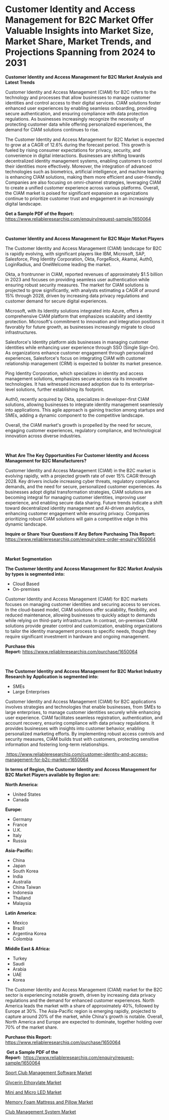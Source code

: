 <p><h1>Customer Identity and Access Management for B2C Market Offer Valuable Insights into Market Size, Market Share, Market Trends, and Projections Spanning from 2024 to 2031</h1></p><p><strong>Customer Identity and Access Management for B2C Market Analysis and Latest Trends</strong></p>
<p><p>Customer Identity and Access Management (CIAM) for B2C refers to the technology and processes that allow businesses to manage customer identities and control access to their digital services. CIAM solutions foster enhanced user experiences by enabling seamless onboarding, providing secure authentication, and ensuring compliance with data protection regulations. As businesses increasingly recognize the necessity of protecting customer data while offering personalized experiences, the demand for CIAM solutions continues to rise.</p><p>The Customer Identity and Access Management for B2C Market is expected to grow at a CAGR of 12.6% during the forecast period. This growth is fueled by rising consumer expectations for privacy, security, and convenience in digital interactions. Businesses are shifting towards decentralized identity management systems, enabling customers to control their identities more effectively. Moreover, the integration of advanced technologies such as biometrics, artificial intelligence, and machine learning is enhancing CIAM solutions, making them more efficient and user-friendly. Companies are also focusing on omni-channel strategies, leveraging CIAM to create a unified customer experience across various platforms. Overall, the CIAM market is poised for significant expansion as organizations continue to prioritize customer trust and engagement in an increasingly digital landscape.</p></p>
<p><strong>Get a Sample PDF of the Report:&nbsp;</strong> <a href="https://www.reliableresearchiq.com/enquiry/request-sample/1650064?utm_campaign=99&utm_medium=2&utm_source=Github&utm_content=ia&utm_term=26092024&utm_id=customer-identity-and-access-management-for-b2c">https://www.reliableresearchiq.com/enquiry/request-sample/1650064</a></p>
<p>&nbsp;</p>
<p><strong>Customer Identity and Access Management for B2C Major Market Players</strong></p>
<p><p>The Customer Identity and Access Management (CIAM) landscape for B2C is rapidly evolving, with significant players like IBM, Microsoft, SAP, Salesforce, Ping Identity Corporation, Okta, ForgeRock, Akamai, Auth0, LoginRadius, and OneWelcome leading the market. </p><p>Okta, a frontrunner in CIAM, reported revenues of approximately $1.5 billion in 2023 and focuses on providing seamless user authentication while ensuring robust security measures. The market for CIAM solutions is projected to grow significantly, with analysts estimating a CAGR of around 15% through 2028, driven by increasing data privacy regulations and customer demand for secure digital experiences.</p><p>Microsoft, with its Identity solutions integrated into Azure, offers a comprehensive CIAM platform that emphasizes scalability and identity protection. Microsoft's commitment to innovation and integration positions it favorably for future growth, as businesses increasingly migrate to cloud infrastructures.</p><p>Salesforce's Identity platform aids businesses in managing customer identities while enhancing user experience through SSO (Single Sign-On). As organizations enhance customer engagement through personalized experiences, Salesforce's focus on integrating CIAM with customer relationship management (CRM) is expected to bolster its market presence.</p><p>Ping Identity Corporation, which specializes in identity and access management solutions, emphasizes secure access via its innovative technologies. It has witnessed increased adoption due to its enterprise-level solutions, further establishing its footprint.</p><p>Auth0, recently acquired by Okta, specializes in developer-first CIAM solutions, allowing businesses to integrate identity management seamlessly into applications. This agile approach is gaining traction among startups and SMEs, adding a dynamic component to the competitive landscape.</p><p>Overall, the CIAM market's growth is propelled by the need for secure, engaging customer experiences, regulatory compliance, and technological innovation across diverse industries.</p></p>
<p>&nbsp;</p>
<p><strong>What Are The Key Opportunities For Customer Identity and Access Management for B2C Manufacturers?</strong></p>
<p><p>Customer Identity and Access Management (CIAM) in the B2C market is evolving rapidly, with a projected growth rate of over 15% CAGR through 2028. Key drivers include increasing cyber threats, regulatory compliance demands, and the need for secure, personalized customer experiences. As businesses adopt digital transformation strategies, CIAM solutions are becoming integral for managing customer identities, improving user experience, and enabling secure data sharing. Future trends indicate a shift toward decentralized identity management and AI-driven analytics, enhancing customer engagement while ensuring privacy. Companies prioritizing robust CIAM solutions will gain a competitive edge in this dynamic landscape.</p></p>
<p><strong>Inquire or Share Your Questions If Any Before Purchasing This Report:</strong> <a href="https://www.reliableresearchiq.com/enquiry/pre-order-enquiry/1650064?utm_campaign=99&utm_medium=2&utm_source=Github&utm_content=ia&utm_term=26092024&utm_id=customer-identity-and-access-management-for-b2c">https://www.reliableresearchiq.com/enquiry/pre-order-enquiry/1650064</a></p>
<p>&nbsp;</p>
<p><strong>Market Segmentation</strong></p>
<p><strong>The Customer Identity and Access Management for B2C Market Analysis by types is segmented into:</strong></p>
<p><ul><li>Cloud Based</li><li>On-premises</li></ul></p>
<p><p>Customer Identity and Access Management (CIAM) for B2C markets focuses on managing customer identities and securing access to services. In the cloud-based model, CIAM solutions offer scalability, flexibility, and reduced maintenance, allowing businesses to quickly adapt to demands while relying on third-party infrastructure. In contrast, on-premises CIAM solutions provide greater control and customization, enabling organizations to tailor the identity management process to specific needs, though they require significant investment in hardware and ongoing management.</p></p>
<p><strong>Purchase this Report:&nbsp;</strong><a href="https://www.reliableresearchiq.com/purchase/1650064?utm_campaign=99&utm_medium=2&utm_source=Github&utm_content=ia&utm_term=26092024&utm_id=customer-identity-and-access-management-for-b2c">https://www.reliableresearchiq.com/purchase/1650064</a></p>
<p>&nbsp;</p>
<p><strong>The Customer Identity and Access Management for B2C Market Industry Research by Application is segmented into:</strong></p>
<p><ul><li>SMEs</li><li>Large Enterprises</li></ul></p>
<p><p>Customer Identity and Access Management (CIAM) for B2C applications involves strategies and technologies that enable businesses, from SMEs to large enterprises, to manage customer identities securely while enhancing user experience. CIAM facilitates seamless registration, authentication, and account recovery, ensuring compliance with data privacy regulations. It provides businesses with insights into customer behavior, enabling personalized marketing efforts. By implementing robust access controls and security measures, CIAM builds trust with customers, protecting sensitive information and fostering long-term relationships.</p></p>
<p><a href="https://www.reliableresearchiq.com/customer-identity-and-access-management-for-b2c-market-r1650064?utm_campaign=99&utm_medium=2&utm_source=Github&utm_content=ia&utm_term=26092024&utm_id=customer-identity-and-access-management-for-b2c">&nbsp;https://www.reliableresearchiq.com/customer-identity-and-access-management-for-b2c-market-r1650064</a></p>
<p><strong>In terms of Region, the Customer Identity and Access Management for B2C Market Players available by Region are:</strong></p>
<p>
    <p> <strong> North America: </strong>
        <ul>
            <li>United States</li>
            <li>Canada</li>
        </ul>
        </p> 
    <p> <strong> Europe: </strong>
        <ul>
            <li>Germany</li>
            <li>France</li>
            <li>U.K.</li>
            <li>Italy</li>
            <li>Russia</li>
        </ul>
        </p> 
    <p> <strong> Asia-Pacific: </strong>
        <ul>
            <li>China</li>
            <li>Japan</li>
            <li>South Korea</li>
            <li>India</li>
            <li>Australia</li>
            <li>China Taiwan</li>
            <li>Indonesia</li>
            <li>Thailand</li>
            <li>Malaysia</li>
        </ul>
        </p> 
    <p> <strong> Latin America: </strong>
        <ul>
            <li>Mexico</li>
            <li>Brazil</li>
            <li>Argentina Korea</li>
            <li>Colombia</li>
        </ul>
        </p> 
    <p> <strong> Middle East & Africa: </strong>
        <ul>
            <li>Turkey</li>
            <li>Saudi</li>
            <li>Arabia</li>
            <li>UAE</li>
            <li>Korea</li>
        </ul>
    </p>
    </p>
<p><p>The Customer Identity and Access Management (CIAM) market for the B2C sector is experiencing notable growth, driven by increasing data privacy regulations and the demand for enhanced customer experiences. North America leads the market with a share of approximately 40%, followed by Europe at 30%. The Asia-Pacific region is emerging rapidly, projected to capture around 20% of the market, while China's growth is notable. Overall, North America and Europe are expected to dominate, together holding over 70% of the market share.</p></p>
<p><strong>Purchase this Report: </strong><a href="https://www.reliableresearchiq.com/purchase/1650064?utm_campaign=99&utm_medium=2&utm_source=Github&utm_content=ia&utm_term=26092024&utm_id=customer-identity-and-access-management-for-b2c">https://www.reliableresearchiq.com/purchase/1650064</a></p>
<p>&nbsp;<strong>Get a Sample PDF of the Report:&nbsp;&nbsp;</strong><a href="https://www.reliableresearchiq.com/enquiry/request-sample/1650064?utm_campaign=99&utm_medium=2&utm_source=Github&utm_content=ia&utm_term=26092024&utm_id=customer-identity-and-access-management-for-b2c">https://www.reliableresearchiq.com/enquiry/request-sample/1650064</a></p>
<p><strong></strong></p>
<p><p><a href="https://www.linkedin.com/pulse/sport-club-management-software-market-trends-detailed-study-emfmf?trackingId=ONRqxifwQw6wmWUuvkAl%2BA%3D%3D&utm_campaign=99&utm_medium=2&utm_source=Github&utm_content=ia&utm_term=26092024&utm_id=customer-identity-and-access-management-for-b2c">Sport Club Management Software Market</a></p><p><a href="https://github.com/michaelhall412/Market-Research-Report-List-1/blob/main/glycerin-ethoxylate-market.md?utm_campaign=99&utm_medium=2&utm_source=Github&utm_content=ia&utm_term=26092024&utm_id=customer-identity-and-access-management-for-b2c">Glycerin Ethoxylate Market</a></p><p><a href="https://issuu.com/reportprime-2/docs/mini-and-micro-led-market-size-2030_2c2b828b46332e?utm_campaign=99&utm_medium=2&utm_source=Github&utm_content=ia&utm_term=26092024&utm_id=customer-identity-and-access-management-for-b2c">Mini and Micro LED Market</a></p><p><a href="https://issuu.com/reportprime-2/docs/memory-foam-mattress-and-pillow-mar_a28bc9fc57d40e?utm_campaign=99&utm_medium=2&utm_source=Github&utm_content=ia&utm_term=26092024&utm_id=customer-identity-and-access-management-for-b2c">Memory Foam Mattress and Pillow Market</a></p><p><a href="https://www.linkedin.com/pulse/market-forecasting-change-global-club-management-system-dynamics-apzkf?trackingId=wi%2FdRzNOSDuUpvyTyhjs6g%3D%3D&utm_campaign=99&utm_medium=2&utm_source=Github&utm_content=ia&utm_term=26092024&utm_id=customer-identity-and-access-management-for-b2c">Club Management System Market</a></p></p>